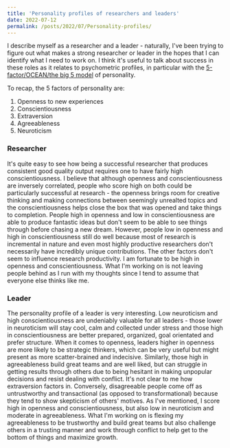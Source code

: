 ```yaml
---
title: 'Personality profiles of researchers and leaders'
date: 2022-07-12
permalink: /posts/2022/07/Personality-profiles/
---
```


I describe myself as a researcher and a leader - naturally, I've been trying to figure out what makes a strong researcher or leader in the hopes that I can identify what I need to work on. I think it's useful to talk about success in these roles as it relates to psychometric profiles, in particular with the [5-factor/OCEAN/the big 5 model](https://en.wikipedia.org/wiki/Big_Five_personality_traits) of personality.

To recap, the 5 factors of personality are:
1. Openness to new experiences
2. Conscientiousness
3. Extraversion
4. Agreeableness
5. Neuroticism

### Researcher
It's quite easy to see how being a successful researcher that produces consistent good quality output requires one to have fairly high conscientiousness. I believe that although openness and conscientiousness are inversely correlated, people who score high on both could be particularly successful at research - the openness brings room for creative thinking and making connections between seemingly unrealted topics and the conscientiousness helps close the box that was opened and take things to completion. People high in openness and low in conscientiousness are able to produce fantastic ideas but don't seem to be able to see things through before chasing a new dream. However, people low in openness and high in conscientiousness still do well because most of research is incremental in nature and even most highly productive researchers don't necessarily have incredibly unique contributions. The other factors don't seem to influence research productivity. I am fortunate to be high in openness and conscientiousness. What I'm working on is not leaving people behind as I run with my thoughts since I tend to assume that everyone else thinks like me.

### Leader
The personality profile of a leader is very interesting. Low neuroticism and high conscientiousness are undeniably valuable for all leaders - those lower in neuroticism will stay cool, calm and collected under stress and those high in conscientiousness are better prepared, organized, goal orientated and prefer structure. When it comes to openness, leaders higher in openness are more likely to be strategic thinkers, which can be very useful but might present as more scatter-brained and indecisive. Similarly, those high in agreeableness build great teams and are well liked, but can struggle in getting results through others due to being hesitant in making unpopular decisions and resist dealing with conflict. It's not clear to me how extraversion factors in. Conversely, disagreeable people come off as untrustworthy and transactional (as opposed to transformational) because they tend to show skepticism of others' motives. As I've mentioned, I score high in openness and conscientiousness, but also low in neuroticism and moderate in agreeableness. What I'm working on is flexing my agreeableness to be trustworthy and build great teams but also challenge others in a trusting manner and work through conflict to help get to the bottom of things and maximize growth.
